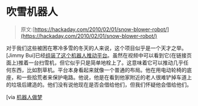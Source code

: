 # 吹雪机器人

> 原文:[https://hackaday.com/2010/02/01/snow-blower-robot/](https://hackaday.com/2010/02/01/snow-blower-robot/)

对于我们这些被困在寒冷多雪的冬天的人来说，这个项目似乎是一个天才之举。[Jimmy Bui]已经[组装了这个机器人推动平台](http://m.journalstar.com/journalstar/db_43249/contentdetail.htm;jsessionid=E5CC3F5CCA713767F161591BABFB149A?contentguid=jQhG6Wc5&src=cat&full=true#display)。虽然在视频中可以看到它(在链接页面上)推着一台扫雪机，但它似乎只是简单地栓上了。这意味着它可以推动几乎任何东西，比如割草机。平台本身看起来就像一个普通的布局。他在用电动轮椅的底座，和一些拾荒者来保护电路。他说，他是在看到他家附近的老人很难铲掉车道上的垃圾后建造的。他们没有说他现在是否会借给他们，但我们怀疑他会借给他们。

[via [机器人做梦](http://www.robots-dreams.com/2010/01/imaginationwheelchaircake_coversnow-blowing-robot.html)